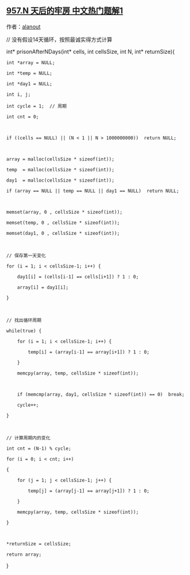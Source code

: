 ## [957.N 天后的牢房 中文热门题解1](https://leetcode.cn/problems/prison-cells-after-n-days/solutions/100000/mei-you-jia-she-14tian-xun-huan-an-zhao-zui-cheng-)

作者：[alanout](https://leetcode.cn/u/alanout)

// 没有假设14天循环，按照最诚实得方式计算

int* prisonAfterNDays(int* cells, int cellsSize, int N, int* returnSize){
    int *array = NULL;
    int *temp = NULL;
    int *day1 = NULL;
    int i, j;
    int cycle = 1;  // 周期
    int cnt = 0;
    
    if ((cells == NULL) || (N < 1 || N > 1000000000))  return NULL;

    array = malloc(cellsSize * sizeof(int));
    temp  = malloc(cellsSize * sizeof(int));
    day1  = malloc(cellsSize * sizeof(int));
    if (array == NULL || temp == NULL || day1 == NULL)  return NULL;
    
    memset(array, 0 , cellsSize * sizeof(int));    
    memset(temp, 0 , cellsSize * sizeof(int));
    memset(day1, 0 , cellsSize * sizeof(int));    
    
    // 保存第一天变化
    for (i = 1; i < cellsSize-1; i++) {
        day1[i] = (cells[i-1] == cells[i+1]) ? 1 : 0;
        array[i] = day1[i];
    }   
    
    // 找出循环周期
    while(true) {
        for (i = 1; i < cellsSize-1; i++) {
            temp[i] = (array[i-1] == array[i+1]) ? 1 : 0;            
        }
        memcpy(array, temp, cellsSize * sizeof(int));
        
        if (memcmp(array, day1, cellsSize * sizeof(int)) == 0)  break;
        cycle++;
    }
    
    // 计算周期内的变化
    int cnt = (N-1) % cycle;    
    for (i = 0; i < cnt; i++)
    {   
        for (j = 1; j < cellsSize-1; j++) {
            temp[j] = (array[j-1] == array[j+1]) ? 1 : 0;            
        }
        memcpy(array, temp, cellsSize * sizeof(int));   
    }
    
    *returnSize = cellsSize;
    return array;
}
